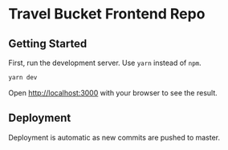 # Travel Bucket Frontend Repo

## Getting Started

First, run the development server. Use `yarn` instead of `npm`.

```bash
yarn dev
```

Open [http://localhost:3000](http://localhost:3000) with your browser to see the result.

## Deployment

Deployment is automatic as new commits are pushed to master.
